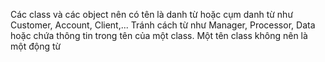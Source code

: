 Các class và các object nên có tên là danh từ hoặc cụm danh từ như Customer, Account, Client,... Tránh cách từ như Manager, Processor, Data hoặc chứa thông tin trong tên của một class. Một tên class không nên là một động từ  